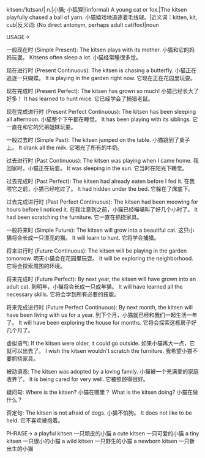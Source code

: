 kitsen:/ˈkɪtsən/| n.|小猫; 小狐狸|(informal) A young cat or fox.|The kitsen playfully chased a ball of yarn. 小猫嬉戏地追逐着毛线球。|近义词：kitten, kit, cub|反义词: (No direct antonym, perhaps adult cat/fox)|noun


USAGE->

一般现在时 (Simple Present):
The kitsen plays with its mother. 小猫和它的妈妈玩耍。
Kitsens often sleep a lot. 小猫经常睡很多觉。

现在进行时 (Present Continuous):
The kitsen is chasing a butterfly. 小猫正在追逐一只蝴蝶。
It is playing in the garden right now. 它现在正在花园里玩耍。

现在完成时 (Present Perfect):
The kitsen has grown so much! 小猫已经长大了好多！
It has learned to hunt mice. 它已经学会了捕猎老鼠。

现在完成进行时 (Present Perfect Continuous):
The kitsen has been sleeping all afternoon. 小猫整个下午都在睡觉。
It has been playing with its siblings. 它一直在和它的兄弟姐妹玩耍。

一般过去时 (Simple Past):
The kitsen jumped on the table. 小猫跳到了桌子上。
It drank all the milk. 它喝光了所有的牛奶。

过去进行时 (Past Continuous):
The kitsen was playing when I came home. 我回家时，小猫正在玩耍。
It was sleeping in the sun. 它当时在阳光下睡觉。

过去完成时 (Past Perfect):
The kitsen had already eaten before I fed it. 在我喂它之前，小猫已经吃过了。
It had hidden under the bed. 它躲在了床底下。

过去完成进行时 (Past Perfect Continuous):
The kitsen had been meowing for hours before I noticed it. 在我注意到之前，小猫已经喵喵叫了好几个小时了。
It had been scratching the furniture. 它一直在抓挠家具。

一般将来时 (Simple Future):
The kitsen will grow into a beautiful cat. 这只小猫将会长成一只漂亮的猫。
It will learn to hunt. 它将学会捕猎。

将来进行时 (Future Continuous):
The kitsen will be playing in the garden tomorrow. 明天小猫会在花园里玩耍。
It will be exploring the neighborhood. 它将会探索周围的环境。

将来完成时 (Future Perfect):
By next year, the kitsen will have grown into an adult cat. 到明年，小猫将会长成一只成年猫。
It will have learned all the necessary skills. 它将会学到所有必要的技能。

将来完成进行时 (Future Perfect Continuous):
By next month, the kitsen will have been living with us for a year. 到下个月，小猫就已经和我们一起生活一年了。
It will have been exploring the house for months. 它将会探索这栋房子好几个月了。


虚拟语气:
If the kitsen were older, it could go outside. 如果小猫再大一点，它就可以出去了。
I wish the kitsen wouldn't scratch the furniture. 我希望小猫不要抓挠家具。


被动语态:
The kitsen was adopted by a loving family. 小猫被一个充满爱的家庭收养了。
It is being cared for very well. 它被照顾得很好。


疑问句:
Where is the kitsen? 小猫在哪里？
What is the kitsen doing? 小猫在做什么？


否定句:
The kitsen is not afraid of dogs. 小猫不怕狗。
It does not like to be held. 它不喜欢被抱着。


PHRASE->
a playful kitsen 一只顽皮的小猫
a cute kitsen  一只可爱的小猫
a tiny kitsen  一只很小的小猫
a wild kitsen  一只野生的小猫
a newborn kitsen 一只新出生的小猫
